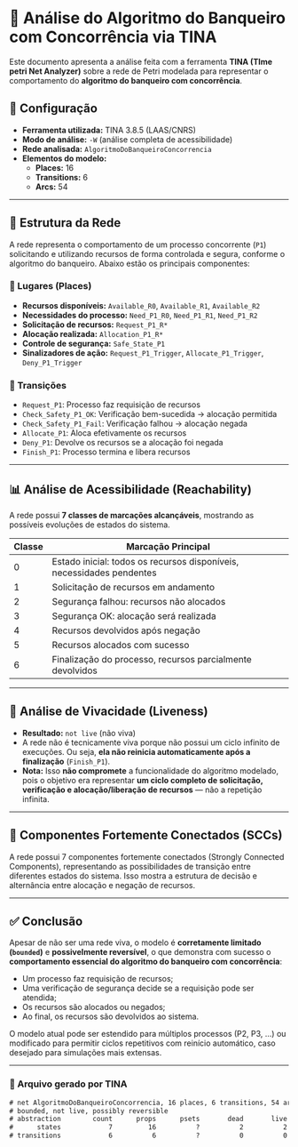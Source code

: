 # 🧠 Análise do Algoritmo do Banqueiro com Concorrência via TINA

Este documento apresenta a análise feita com a ferramenta **TINA (TIme petri Net Analyzer)** sobre a rede de Petri modelada para representar o comportamento do **algoritmo do banqueiro com concorrência**.

## 🔧 Configuração

- **Ferramenta utilizada:** TINA 3.8.5 (LAAS/CNRS)
- **Modo de análise:** `-W` (análise completa de acessibilidade)
- **Rede analisada:** `AlgoritmoDoBanqueiroConcorrencia`
- **Elementos do modelo:**
  - **Places:** 16
  - **Transitions:** 6
  - **Arcs:** 54

---

## 📌 Estrutura da Rede

A rede representa o comportamento de um processo concorrente (`P1`) solicitando e utilizando recursos de forma controlada e segura, conforme o algoritmo do banqueiro. Abaixo estão os principais componentes:

### 📍 Lugares (Places)

- **Recursos disponíveis:** `Available_R0`, `Available_R1`, `Available_R2`
- **Necessidades do processo:** `Need_P1_R0`, `Need_P1_R1`, `Need_P1_R2`
- **Solicitação de recursos:** `Request_P1_R*`
- **Alocação realizada:** `Allocation_P1_R*`
- **Controle de segurança:** `Safe_State_P1`
- **Sinalizadores de ação:** `Request_P1_Trigger`, `Allocate_P1_Trigger`, `Deny_P1_Trigger`

### 🔁 Transições

- `Request_P1`: Processo faz requisição de recursos
- `Check_Safety_P1_OK`: Verificação bem-sucedida → alocação permitida
- `Check_Safety_P1_Fail`: Verificação falhou → alocação negada
- `Allocate_P1`: Aloca efetivamente os recursos
- `Deny_P1`: Devolve os recursos se a alocação foi negada
- `Finish_P1`: Processo termina e libera recursos

---

## 📊 Análise de Acessibilidade (Reachability)

A rede possui **7 classes de marcações alcançáveis**, mostrando as possíveis evoluções de estados do sistema.

| Classe | Marcação Principal |
|--------|--------------------|
| 0      | Estado inicial: todos os recursos disponíveis, necessidades pendentes |
| 1      | Solicitação de recursos em andamento |
| 2      | Segurança falhou: recursos não alocados |
| 3      | Segurança OK: alocação será realizada |
| 4      | Recursos devolvidos após negação |
| 5      | Recursos alocados com sucesso |
| 6      | Finalização do processo, recursos parcialmente devolvidos |

---

## 🧪 Análise de Vivacidade (Liveness)

- **Resultado:** `not live` (não viva)
- A rede não é tecnicamente viva porque não possui um ciclo infinito de execuções. Ou seja, **ela não reinicia automaticamente após a finalização** (`Finish_P1`).
- **Nota:** Isso **não compromete** a funcionalidade do algoritmo modelado, pois o objetivo era representar **um ciclo completo de solicitação, verificação e alocação/liberação de recursos** — não a repetição infinita.

---

## 🔁 Componentes Fortemente Conectados (SCCs)

A rede possui 7 componentes fortemente conectados (Strongly Connected Components), representando as possibilidades de transição entre diferentes estados do sistema. Isso mostra a estrutura de decisão e alternância entre alocação e negação de recursos.

---

## ✅ Conclusão

Apesar de não ser uma rede viva, o modelo é **corretamente limitado (`bounded`)** e **possivelmente reversível**, o que demonstra com sucesso o **comportamento essencial do algoritmo do banqueiro com concorrência**:

- Um processo faz requisição de recursos;
- Uma verificação de segurança decide se a requisição pode ser atendida;
- Os recursos são alocados ou negados;
- Ao final, os recursos são devolvidos ao sistema.

O modelo atual pode ser estendido para múltiplos processos (P2, P3, ...) ou modificado para permitir ciclos repetitivos com reinício automático, caso desejado para simulações mais extensas.

---

### 📁 Arquivo gerado por TINA

```txt
# net AlgoritmoDoBanqueiroConcorrencia, 16 places, 6 transitions, 54 arcs
# bounded, not live, possibly reversible
# abstraction        count      props      psets       dead       live
#      states            7         16          ?          2          2
# transitions            6          6          ?          0          0

